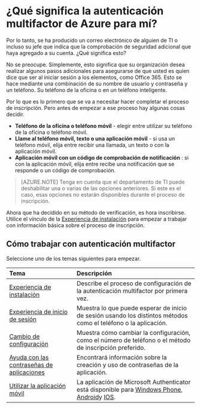 <properties
    pageTitle="¿Qué significa la autenticación multifactor de Azure para mí?"
    description="Esta es la página de autenticación multifactor de Azure que le ayudarán a los usuarios finales con empezar a trabajar con autenticación multifactor de Azure."
    services="multi-factor-authentication"
    documentationCenter=""
    authors="kgremban"
    manager="femila"
    editor="curtland"/>

<tags
    ms.service="multi-factor-authentication"
    ms.workload="identity"
    ms.tgt_pltfrm="na"
    ms.devlang="na"
    ms.topic="article"
    ms.date="08/22/2016"
    ms.author="kgremban"/>



# <a name="what-does-azure-multi-factor-authentication-mean-for-me"></a>¿Qué significa la autenticación multifactor de Azure para mí?

Por lo tanto, se ha producido un correo electrónico de alguien de TI o incluso su jefe que indica que la comprobación de seguridad adicional que haya agregado a su cuenta.  ¿Qué significa esto?

No se preocupe.  Simplemente, esto significa que su organización desea realizar algunos pasos adicionales para asegurarse de que usted es quien dice que ser al iniciar sesión a los elementos, como Office 365.  Esto se hace mediante una combinación de su nombre de usuario y contraseña y un teléfono.  Su teléfono de la oficina o en un teléfono inteligente.

Por lo que es lo primero que se va a necesitar hacer completar el proceso de inscripción.  Pero antes de empezar a ese proceso hay algunas cosas decidir.

- **Teléfono de la oficina o teléfono móvil** - elegir entre utilizar su teléfono de la oficina o teléfono móvil.
- **Llame al teléfono móvil, texto o una aplicación móvil** - si usa un teléfono móvil, elija entre recibir una llamada, un texto o con la aplicación móvil.
- **Aplicación móvil con un código de comprobación de notificación** : si con la aplicación móvil, elija entre recibe una notificación que se responde o un código de comprobación.

> [AZURE.NOTE]  Tenga en cuenta que el departamento de TI puede deshabilitar una o varias de las opciones anteriores.  Si este es el caso, esas opciones no estarán disponibles durante el proceso de inscripción.

Ahora que ha decidido en su método de verificación, es hora inscribirse.  Utilice el vínculo de la [Experiencia de instalación](../multi-factor-authentication-end-user-first-time.md) para empezar a trabajar con información básica sobre el proceso de inscripción.


## <a name="how-to-get-going-with-multi-factor-authentication"></a>Cómo trabajar con autenticación multifactor

Seleccione uno de los temas siguientes para empezar.

Tema|Descripción
:------------- | :------------- |
[Experiencia de instalación](../multi-factor-authentication-end-user-first-time.md)|  Describe el proceso de configuración de la autenticación multifactor por primera vez.
[Experiencia de inicio de sesión](../multi-factor-authentication-end-user-signin.md)|Muestra lo que puede esperar de inicio de sesión usando los distintos métodos como el teléfono o la aplicación.
[Cambio de configuración](../multi-factor-authentication-end-user-manage-settings.md)|Muestra cómo cambiar la configuración, como el número de teléfono o el método de inscripción preferido.
[Ayuda con las contraseñas de aplicaciones](../multi-factor-authentication-end-user-app-passwords.md)| Encontrará información sobre la creación y uso de contraseñas de la aplicación.
[Utilizar la aplicación móvil](../multi-factor-authentication-microsoft-authenticator.md)|La aplicación de Microsoft Authenticator está disponible para [Windows Phone](http://go.microsoft.com/fwlink/?Linkid=825071), [Android](http://go.microsoft.com/fwlink/?Linkid=825072)y [IOS](http://go.microsoft.com/fwlink/?Linkid=825073).
